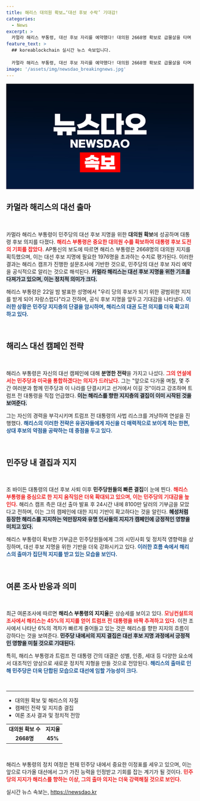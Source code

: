 ```yaml
---
title: 해리스 대의원 확보…‘대선 후보 수락’ 기대감!
categories:
  - News
excerpt: >
  카멀라 해리스 부통령, 대선 후보 자리를 예약했다! 대의원 2668명 확보로 급물살을 타며 해리스 대세론이 확산되고 있다. 트럼프와의 맞대결이 예고되며 미국 정치 지형이 격변 중이다. 클릭해 자세한 내용을 확인하세요!
feature_text: >
  ## koreablockchain 실시간 뉴스 속보입니다.

  카멀라 해리스 부통령, 대선 후보 자리를 예약했다! 대의원 2668명 확보로 급물살을 타며 해리스 대세론이 확산되고 있다. 트럼프와의 맞대결이 예고되며 미국 정치 지형이 격변 중이다. 클릭해 자세한 내용을 확인하세요!
image: '/assets/img/newsdao_breakingnews.jpg'
---
```


<p><img src="/assets/img/newsdao_breakingnews.jpg" alt="koreablockchain 속보" /></p>

<h2 data-ke-size="size26">카멀라 해리스의 대선 출마</h2>

<p data-ke-size="size16">&nbsp;</p>

<p>카멀라 해리스 부통령이 민주당의 대선 후보 지명을 위한 <b>대의원 확보</b>에 성공하며 대통령 후보 의지를 다졌다. <b><span style="color: #ee2323;">해리스 부통령은 중요한 대의원 수를 확보하여 대통령 후보 도전의 기회를 잡았다.</span></b> AP통신의 보도에 따르면 해리스 부통령은 2668명의 대의원 지지를 획득했으며, 이는 대선 후보 지명에 필요한 1976명을 초과하는 수치로 평가된다. 이러한 결과는 해리스 캠프가 진행한 설문조사에 기반한 것으로, 민주당의 대선 후보 자리 예약을 공식적으로 알리는 것으로 해석된다. <b><span style="background-color: #21538527;">카멀라 해리스는 대선 후보 지명을 위한 기초를 다져가고 있으며, 이는 정치적 의미가 크다.</span></b></p>

<p>해리스 부통령은 22일 밤 발표한 성명에서 "우리 당의 후보가 되기 위한 광범위한 지지를 받게 되어 자랑스럽다"라고 전하며, 공식 후보 지명을 앞두고 기대감을 나타냈다. <b><span style="color: #1a5490;">이러한 상황은 민주당 지지층의 단결을 암시하며, 해리스의 대권 도전 의지를 더욱 확고히 하고 있다.</span></b> </p>

<p data-ke-size="size16">&nbsp;</p>

<h2 data-ke-size="size26">해리스 대선 캠페인 전략</h2>

<p data-ke-size="size16">&nbsp;</p>

<p>해리스 부통령은 자신의 대선 캠페인에 대해 <b>분명한 전략</b>을 가지고 나섰다. <b><span style="color: #ee2323;">그의 연설에서는 민주당과 미국을 통합하겠다는 의지가 드러났다.</span></b> 그는 "앞으로 다가올 며칠, 몇 주간 여러분과 함께 민주당과 이 나라를 단결시키고 선거에서 이길 것"이라고 강조하며 트럼프 전 대통령을 직접 언급했다. <b><span style="background-color: #21538527;">이는 해리스를 향한 지지층의 결집이 이미 시작된 것을 보여준다.</span></b></p>

<p>그는 자신의 경력을 부각시키며 트럼프 전 대통령의 사법 리스크를 겨냥하여 연설을 진행했다. <b><span style="color: #1a5490;">해리스의 이러한 전략은 유권자들에게 자신을 더 매력적으로 보이게 하는 한편, 상대 후보의 약점을 공략하는 데 중점을 두고 있다.</span></b> </p>

<p data-ke-size="size16">&nbsp;</p>

<h2 data-ke-size="size26">민주당 내 결집과 지지</h2>

<p data-ke-size="size16">&nbsp;</p>

<p>조 바이든 대통령의 대선 후보 사퇴 이후 <b>민주당원들의 빠른 결집</b>이 눈에 띈다. <b><span style="color: #ee2323;">해리스 부통령을 중심으로 한 지지 움직임은 더욱 확대되고 있으며, 이는 민주당의 기대감을 높인다.</span></b> 해리스 캠프 측은 대선 출마 발표 후 24시간 내에 8100만 달러의 기부금을 모았다고 전하며, 이는 그의 캠페인에 대한 지지 기반이 확고하다는 것을 알린다. <b><span style="background-color: #21538527;">혜성처럼 등장한 해리스를 지지하는 억만장자와 유명 인사들의 지지가 캠페인에 긍정적인 영향을 미치고 있다.</span></b></p>

<p>해리스 부통령이 확보한 기부금은 민주당원들에게 그의 시민사회 및 정치적 영향력을 상징하며, 대선 후보 지명을 위한 기반을 더욱 강화시키고 있다. <b><span style="color: #1a5490;">이러한 흐름 속에서 해리스의 출마가 집단적 지지를 받고 있는 모습을 보인다.</span></b> </p>

<p data-ke-size="size16">&nbsp;</p>

<h2 data-ke-size="size26">여론 조사 반응과 의미</h2>

<p data-ke-size="size16">&nbsp;</p>

<p>최근 여론조사에 따르면 <b>해리스 부통령의 지지율</b>은 상승세를 보이고 있다. <b><span style="color: #ee2323;">모닝컨설트의 조사에서 해리스는 45%의 지지를 얻어 트럼프 전 대통령을 바짝 추격하고 있다.</span></b> 이전 조사에서 나타난 6%의 격차가 빠르게 줄어들고 있는 것은 해리스를 향한 지지의 흐름이 강하다는 것을 보여준다. <b><span style="background-color: #21538527;">민주당 내에서의 지지 결집은 대선 후보 지명 과정에서 긍정적인 영향을 미칠 것으로 기대된다.</span></b></p>

<p>특히, 해리스 부통령과 트럼프 전 대통령 간의 대결은 성별, 인종, 세대 등 다양한 요소에서 대조적인 양상으로 새로운 정치적 지형을 만들 것으로 전망된다. <b><span style="color: #1a5490;">해리스의 출마로 인해 민주당은 더욱 단합된 모습으로 대선에 임할 가능성이 크다.</span></b></p>

<p data-ke-size="size16">&nbsp;</p>

<hr>

<ul>
    <li>대의원 확보 및 해리스의 자질</li>
    <li>캠페인 전략 및 지지층 결집</li>
    <li>여론 조사 결과 및 정치적 전망</li>
</ul>

<table style="border-collapse: collapse; width: 100%;">
    <tbody>
        <tr>
            <td style="text-align: center; height: 17px;"><b>대의원 확보 수</b></td>
            <td style="text-align: center; height: 17px;"><b>지지율</b></td>
        </tr>
        <tr>
            <td style="text-align: center; height: 17px;"><b>2668명</b></td>
            <td style="text-align: center; height: 17px;"><b>45%</b></td>
        </tr>
    </tbody>
</table> 

<p data-ke-size="size16">&nbsp;</p>

<p>해리스 부통령의 정치 여정은 현재 민주당 내에서 중요한 이정표를 세우고 있으며, 이는 앞으로 다가올 대선에서 그가 가진 능력을 인정받고 기회를 잡는 계기가 될 것이다. <b><span style="color: #ee2323;">민주당의 지지가 해리스를 향하는 이상, 그의 출마 의지는 더욱 강력해질 것으로 보인다.</span></b></p>
실시간 뉴스 속보는, <a href="https://newsdao.kr" rel="dofollow">https://newsdao.kr</a>


